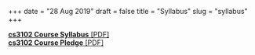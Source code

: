 +++
date = "28 Aug 2019"
draft = false
title = "Syllabus"
slug = "syllabus"
+++

<a href="/docs/syllabus.pdf"><b>cs3102 Course Syllabus</b> [PDF]</a>  
<a href="/docs/pledge.pdf"><b>cs3102 Course Pledge</b> [PDF]</a>
